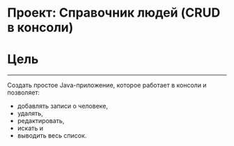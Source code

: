 # Проект: Справочник людей (CRUD в консоли)

# Цель
--------
Создать простое Java-приложение, которое работает в консоли и позволяет:
- добавлять записи о человеке,
- удалять,
- редактировать,
- искать и
- выводить весь список.
